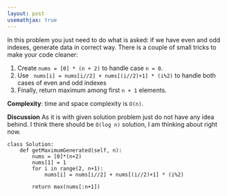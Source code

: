 ```yaml
---
layout: post
usemathjax: true
---
```


In this problem you just need to do what is asked: if we have even and odd indexes, generate data in correct way. There is a couple of small tricks to make your code cleaner:
1. Create `nums = [0] * (n + 2)` to handle case `n = 0`.
2. Use ` nums[i] = nums[i//2] + nums[(i//2)+1] * (i%2)` to handle both cases of even and odd indexes
3. Finally, return maximum among first `n + 1` elements.

**Complexity**: time and space complexity is `O(n)`.

**Discussion** As it is with given solution problem just do not have any idea behind. I think there should be `O(log n)` solution, I am thinking about right now.

```
class Solution:
    def getMaximumGenerated(self, n):
        nums = [0]*(n+2)
        nums[1] = 1
        for i in range(2, n+1):
            nums[i] = nums[i//2] + nums[(i//2)+1] * (i%2)
    
        return max(nums[:n+1])
```